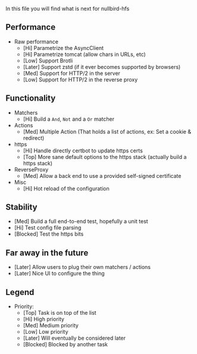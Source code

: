 In this file you will find what is next for nullbird-hfs

## Performance

* Raw performance
  * [Hi] Parametrize the AsyncClient
  * [Hi] Parametrize tomcat (allow chars in URLs, etc)
  * [Low] Support Brotli
  * [Later] Support zstd (if it ever becomes supported by browsers)
  * [Med] Support for HTTP/2 in the server
  * [Low] Support for HTTP/2 in the reverse proxy

## Functionality

* Matchers
  * [Hi] Build a `And`, `Not` and a `Or` matcher
* Actions
  * [Med] Multiple Action (That holds a list of actions, ex: Set a cookie & redirect)
* https
  * [Hi] Handle directly certbot to update https certs
  * [Top] More sane default options to the https stack (actually build a https stack)
* ReverseProxy
  * [Med] Allow a back end to use a provided self-signed certificate
* Misc
  * [Hi] Hot reload of the configuration

## Stability

* [Med] Build a full end-to-end test, hopefully a unit test
* [Hi] Test config file parsing
* [Blocked] Test the https bits

## Far away in the future

* [Later] Allow users to plug their own matchers / actions
* [Later] Nice UI to configure the thing

## Legend

* Priority:
  * [Top] Task is on top of the list
  * [Hi] High priority
  * [Med] Medium priority
  * [Low] Low priority
  * [Later] Will eventually be considered later
  * [Blocked] Blocked by another task
